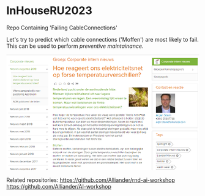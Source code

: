 # InHouseRU2023
Repo Containing 'Failing CableConnections'

Let's try to predict which cable connections ('Moffen') are most likely to fail. This can be used to perform *preventive maintainance*.

![Aanleiding](aanleiding.png)



Related repositories:
https://github.com/Alliander/rnd-ai-workshop
https://github.com/Alliander/AI-workshop
